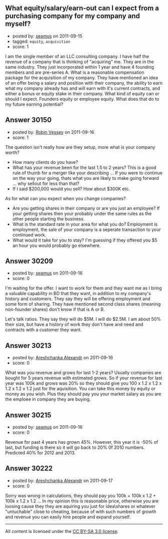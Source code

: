 ## What equity/salary/earn-out can I expect from a purchasing company for my company and myself?

- posted by: [seamus](https://stackexchange.com/users/-1/13355-seamus) on 2011-09-15
- tagged: `equity`, `acquisition`
- score: 1

I am the single member of an LLC consulting company.  I have half the revenue of a company that is thinking of "acquiring" me.  They are in the same industry. They just incorporated within 1 year and have 4 founding members and are pre-series A.  What is a reasonable compensation package for the acquisition of my company.  They have mentioned an idea of an offer being a salary and position with their company, the ability to earn what my company already has and will earn with it's current contracts, and either a bonus or equity stake in their company.  What kind of equity can or should I expect.  Founders equity or employee equity.  What does that do to my future earning potential?


## Answer 30150

- posted by: [Robin Vessey](https://stackexchange.com/users/-1/984-robin-vessey) on 2011-09-16
- score: 1

The question isn't really how are they setup, more what is your company worth?

 - How many clients do you have?
 - What has your revenue been for the last 1.5 to 2 years? This is a good rule of thumb for a merger like your describing ... If you were to continue on the way your going, thats what you are likely to make going forward ... why sellout for less than that?
 - If I said $200,000 would you sell? How about $300K etc.

As for what can you expect when you change companies?

 - Are you getting shares in their company or are you just an employee? If your getting shares then your probably under the same rules as the other people starting the business.
 - What is the standard rate in your area for what you do? Employment is employment, the sale of your company is a seperate transaction to your continued work.
 - What would it take for you to stay? I'm guessing if they offered you $5 an hour you would probably go elsewhere.






## Answer 30209

- posted by: [seamus](https://stackexchange.com/users/-1/13355-seamus) on 2011-09-16
- score: 0

I'm waiting for the offer.  I want to work for them and they want me as I bring a valuable capability in BD that they want, in addition to my company's history and customers.  They say they will be offering employment and some form of sharing. They have mentioned second class shares (meaning non-founder shares) don't know if that is A or B.

Let's talk ratios.  They say they will do $5M.  I will do $2.5M.  I am about 50% their size, but have a history of work they don't have and need and contracts with a customer they want.


## Answer 30213

- posted by: [Areshchanka Alexandr](https://stackexchange.com/users/-1/8736-areshchanka-alexandr) on 2011-09-16
- score: 0

What was you revenue and grows for last 1-2 years? Usually companies are bought for 5 years revenue with estimated grows. So if your revenue for last year was 100k and grows was 20% so they should give you 100 x 1.2 x 1.2 x 1.2 x 1.2 x 1.2 just for the aquisition. You can take this money by equity or money as you wish.
Plus they should pay you your market salary as you are the emploee in company they are buying.


## Answer 30215

- posted by: [seamus](https://stackexchange.com/users/-1/13355-seamus) on 2011-09-16
- score: 0

Revenue for past 4 years has grown 45%.  However, this year it is -50% of last, but funding is there so it will go back to 20% 0f 2010 numbers. Predicted 40% for 2012 and 2013.


## Answer 30222

- posted by: [Areshchanka Alexandr](https://stackexchange.com/users/-1/8736-areshchanka-alexandr) on 2011-09-17
- score: 0

Sorry was wrong in calculations, they should pay you 100k + 100k x 1.2 + 100k x 1.2 x 1.2 ...
In my opinion this is reasonable price, otherwise you are loosing cause they they are aquiring you just for idea\shares or whatever "untuchable" close to cheating, because of with such numbers of growth and revenue you can easily hire people and expand yourself.



---

All content is licensed under the [CC BY-SA 3.0 license](https://creativecommons.org/licenses/by-sa/3.0/).

